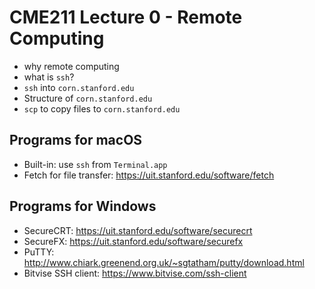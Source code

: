 # CME211 Lecture 0 - Remote Computing

* why remote computing
* what is `ssh`?
* `ssh` into `corn.stanford.edu`
* Structure of `corn.stanford.edu`
* `scp` to copy files to `corn.stanford.edu`

## Programs for macOS

* Built-in: use `ssh` from `Terminal.app`
* Fetch for file transfer: <https://uit.stanford.edu/software/fetch>

## Programs for Windows

* SecureCRT: <https://uit.stanford.edu/software/securecrt>
* SecureFX: <https://uit.stanford.edu/software/securefx>
* PuTTY: <http://www.chiark.greenend.org.uk/~sgtatham/putty/download.html>
* Bitvise SSH client: <https://www.bitvise.com/ssh-client>
